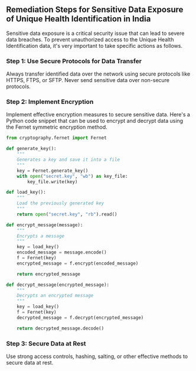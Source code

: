 

## Remediation Steps for Sensitive Data Exposure of Unique Health Identification in India

Sensitive data exposure is a critical security issue that can lead to severe data breaches. To prevent unauthorized access to the Unique Health Identification data, it's very important to take specific actions as follows.

### Step 1: Use Secure Protocols for Data Transfer

Always transfer identified data over the network using secure protocols like HTTPS, FTPS, or SFTP. Never send sensitive data over non-secure protocols.

### Step 2: Implement Encryption

Implement effective encryption measures to secure sensitive data. Here's a Python code snippet that can be used to encrypt and decrypt data using the Fernet symmetric encryption method.

```python
from cryptography.fernet import Fernet

def generate_key():
    """
    Generates a key and save it into a file
    """
    key = Fernet.generate_key()
    with open("secret.key", "wb") as key_file:
        key_file.write(key)

def load_key():
    """
    Load the previously generated key
    """
    return open("secret.key", "rb").read()

def encrypt_message(message):
    """
    Encrypts a message
    """
    key = load_key()
    encoded_message = message.encode()
    f = Fernet(key)
    encrypted_message = f.encrypt(encoded_message)

    return encrypted_message

def decrypt_message(encrypted_message):
    """
    Decrypts an encrypted message
    """
    key = load_key()
    f = Fernet(key)
    decrypted_message = f.decrypt(encrypted_message)

    return decrypted_message.decode()
```

### Step 3: Secure Data at Rest

Use strong access controls, hashing, salting, or other effective methods to secure data at rest.